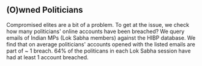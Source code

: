 ## (O)wned Politicians

Compromised elites are a bit of a problem. To get at the issue, we check how many politicians' online accounts have been breached? We query emails of Indian MPs (Lok Sabha members) against the HIBP database. We find that on average politicians' accounts opened with the listed emails are part of ~ 1 breach. 64\% of the politicans in each Lok Sabha session have had at least 1 account breached. 

